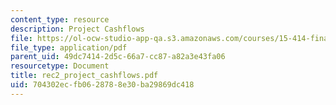 ```yaml
---
content_type: resource
description: Project Cashflows
file: https://ol-ocw-studio-app-qa.s3.amazonaws.com/courses/15-414-financial-management-summer-2003/704302ecfb0628788e30ba29869dc418_rec2_project_cashflows.pdf
file_type: application/pdf
parent_uid: 49dc7414-2d5c-66a7-cc87-a82a3e43fa06
resourcetype: Document
title: rec2_project_cashflows.pdf
uid: 704302ec-fb06-2878-8e30-ba29869dc418
---
```

